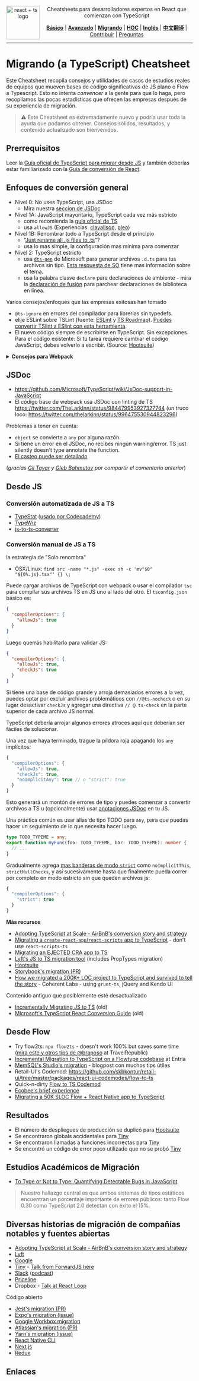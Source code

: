 <div align="center">

<a href="https://github.com/typescript-cheatsheets/react-typescript-cheatsheet/issues/81">
  <img
    height="90"
    width="90"
    alt="react + ts logo"
    src="https://user-images.githubusercontent.com/6764957/53868378-2b51fc80-3fb3-11e9-9cee-0277efe8a927.png"
    align="left"
  />
</a>

<p>Cheatsheets para desarrolladores expertos en React que comienzan con TypeScript</p>

[**Básico**](https://github.com/typescript-cheatsheets/react-typescript-cheatsheet-es#tabla-de-contenidos-de-la-cheatsheet-básica) |
[**Avanzado**](https://github.com/typescript-cheatsheets/react-typescript-cheatsheet-es/blob/master/AVANZADO.md) |
[**Migrando**](https://github.com/typescript-cheatsheets/react-typescript-cheatsheet-es/blob/master/MIGRANDO.md) |
[**HOC**](https://github.com/typescript-cheatsheets/react-typescript-cheatsheet-es/blob/master/HOC.md) |
[**Inglés**](https://github.com/typescript-cheatsheets/react-typescript-cheatsheet) |
[**中文翻译**](https://github.com/fi3ework/blog/tree/master/react-typescript-cheatsheet-cn) |
[Contribuir](https://github.com/typescript-cheatsheets/react-typescript-cheatsheet-es/blob/master/CONTRIBUYENDO.md) |
[Preguntas](https://github.com/typescript-cheatsheets/react-typescript-cheatsheet-es/issues/new)

</div>

---

# Migrando (a TypeScript) Cheatsheet

Este Cheatsheet recopila consejos y utilidades de casos de estudios reales de equipos que mueven bases de código significativas de JS plano o Flow a Typescript. Esto no intenta _convencer_ a la gente para que lo haga, pero recopilamos las pocas estadísticas que ofrecen las empresas después de su experiencia de migración.

> ⚠️ Este Cheatsheet es extremadamente nuevo y podría usar toda la ayuda que podamos obtener. Consejos sólidos, resultados, y contenido actualizado son bienvenidos.

## Prerrequisitos

Leer la [Guía oficial de TypeScript para migrar desde JS](https://www.typescriptlang.org/docs/handbook/migrating-from-javascript.html) y también deberías estar familiarizado con la [Guía de conversión de React](https://github.com/Microsoft/TypeScript-React-Conversion-Guide#typescript-react-conversion-guide).

## Enfoques de conversión general

- Nivel 0: No uses TypeScript, usa JSDoc
  - Mira nuestra [seccion de JSDoc](#JSDoc)
- Nivel 1A: JavaScript mayoritario, TypeScript cada vez más estricto
  - como recomienda la [guía oficial de TS](https://www.typescriptlang.org/docs/handbook/migrating-from-javascript.html)
  - usa `allowJS` (Experiencias: [clayallsop][clayallsop], [pleo][pleo])
- Nivel 1B: Renombrar todo a TypeScript desde el principio
  - "[Just rename all .js files to .ts](https://twitter.com/jamonholmgren/status/1089241726303199232)"?
  - usa lo mas simple, la configuración mas mínima para comenzar
- Nivel 2: TypeScript estricto
  - usa [`dts-gen`](https://github.com/Microsoft/dts-gen) de Microsoft para generar archivos `.d.ts` para tus archivos sin tipo. [Esta respuesta de SO](https://stackoverflow.com/questions/12687779/how-do-you-produce-a-d-ts-typings-definition-file-from-an-existing-javascript) tiene mas información sobre el tema.
  - usa la palabra clasve `declare` para declaraciones de ambiente - mira la [declaración de fusión](https://github.com/typescript-cheatsheets/react-typescript-cheatsheet#troubleshooting-handbook-bugs-in-official-typings) para parchear declaraciones de biblioteca en línea.

Varios consejos/enfoques que las empresas exitosas han tomado

- `@ts-ignore` en errores del compilador para librerias sin typedefs.
- elije ESLint sobre TSLint (fuente: [ESLint](https://eslint.org/blog/2019/01/future-typescript-eslint) y [TS Roadmap](https://github.com/Microsoft/TypeScript/issues/29288)). [Puedes convertir TSlint a ESlint con esta herramienta](https://github.com/typescript-eslint/tslint-to-eslint-config).
- El nuevo código siempre de escribirse en TypeScript. Sin excepciones. Para el código existente: Si tu tarea requiere cambiar el código JavaScript, debes volverlo a escribir. (Source: [Hootsuite][hootsuite])

<details>
<summary>
<b>
Consejos para Webpack
</b>
</summary>

- webpack loader: `awesome-typescript-loader` vs `ts-loader`? (Hay un cierto desacuerdo en la comunidad sobre esto - pero lee [awesome's point of view](https://github.com/s-panferov/awesome-typescript-loader#differences-between-ts-loader))
- configuración de Webpack:

```js
module.exports = {

resolve: {
-    extensions: ['.js', '.jsx']
+    extensions: ['.ts', '.tsx', '.js', '.jsx']
},

// Soporte para source maps ('inline-source-map' también funciona)
devtool: 'source-map',

// Añadir el loader para archivos .ts.
module: {
  loaders: [{
-       test: /\.jsx?$/,
-       loader: 'babel-loader',
-       exclude: [/node_modules/],
+       test: /\.(t|j)sx?$/,
+       loader: ['awesome-typescript-loader?module=es6'],
+       exclude: [/node_modules/]
+   }, {
+       test: /\.js$/,
+       loader: 'source-map-loader',
+       enforce: 'pre'
  }]
}
};
```

Nota especial sobre `ts-loader` y librerias de terceros: https://twitter.com/acemarke/status/1091150384184229888

</details>

## JSDoc

- https://github.com/Microsoft/TypeScript/wiki/JsDoc-support-in-JavaScript
- El código base de webpack usa JSDoc con linting de TS https://twitter.com/TheLarkInn/status/984479953927327744 (un truco loco: https://twitter.com/thelarkinn/status/996475530944823296)

Problemas a tener en cuenta:

- `object` se convierte a `any` por alguna razón.
- Si tiene un error en el JSDoc, no recibes ningún warning/error. TS just silently doesn't type annotate the function.
- [El casteo puede ser detallado](https://twitter.com/bahmutov/status/1089229349637754880)

(_gracias [Gil Tayar](https://twitter.com/giltayar/status/1089228919260221441) y [Gleb Bahmutov](https://twitter.com/bahmutov/status/1089229196247908353) por compartir el comentario anterior_)

## Desde JS

### Conversión automatizada de JS a TS

- [TypeStat](https://github.com/JoshuaKGoldberg/TypeStat) ([usado por Codecademy](https://mobile.twitter.com/JoshuaKGoldberg/status/1159090281314160640))
- [TypeWiz](https://github.com/urish/typewiz)
- [js-to-ts-converter](https://github.com/gregjacobs/js-to-ts-converter)

### Conversión manual de JS a TS

la estrategia de "Solo renombra"

- OSX/Linux: `find src -name "*.js" -exec sh -c 'mv"$0" "${0%.js}.tsx"' {} \;`

Puede cargar archivos de TypeScript con webpack o usar el compilador `tsc` para compilar sus archivos TS en JS uno al lado del otro. El `tsconfig.json` básico es:

```json
{
  "compilerOptions": {
    "allowJs": true
  }
}
```

Luego querrás habilitarlo para validar JS:

```json
{
  "compilerOptions": {
    "allowJs": true,
    "checkJs": true
  }
}
```

Si tiene una base de código grande y arroja demasiados errores a la vez, puedes optar por excluir archivos problemáticos con `//@ts-nocheck` o en su lugar desactivar `checkJs` y agregar una directiva `// @ ts-check` en la parte superior de cada archivo JS normal.

TypeScript debería arrojar algunos errores atroces aquí que deberían ser fáciles de solucionar.

Una vez que haya terminado, trague la píldora roja apagando los `any` implícitos:

```js
{
  "compilerOptions": {
    "allowJs": true,
    "checkJs": true,
    "noImplicitAny": true // o "strict": true
  }
}
```

Esto generará un montón de errores de tipo y puedes comenzar a convertir archivos a TS u (opcionalmente) usar [anotaciones JSDoc](https://www.typescriptlang.org/docs/handbook/type-checking-javascript-files.html) en tu JS.

Una práctica común es usar alias de tipo TODO para `any`, para que puedas hacer un seguimiento de lo que necesita hacer luego.

```ts
type TODO_TYPEME = any;
export function myFunc(foo: TODO_TYPEME, bar: TODO_TYPEME): number {
  // ...
}
```

Gradualmente agrega [mas banderas de modo `strict`](https://www.typescriptlang.org/docs/handbook/compiler-options.html) como `noImplicitThis`, `strictNullChecks`, y así sucesivamente hasta que finalmente pueda correr por completo en modo estricto sin que queden archivos js:

```js
{
  "compilerOptions": {
    "strict": true
  }
}
```

**Más recursos**

- [Adopting TypeScript at Scale - AirBnB's conversion story and strategy](https://www.youtube.com/watch?v=P-J9Eg7hJwE)
- [Migrating a `create-react-app`/`react-scripts` app to TypeScript](https://facebook.github.io/create-react-app/docs/adding-typescript) - don't use `react-scripts-ts`
- [Migrating an EJECTED CRA app to TS](https://spin.atomicobject.com/2018/07/04/migrating-cra-typescript/)
- [Lyft's JS to TS migration tool](https://github.com/lyft/react-javascript-to-typescript-transform) (includes PropTypes migration)
- [Hootsuite][hootsuite]
- [Storybook's migration (PR)](https://github.com/storybooks/storybook/issues/5030)
- [How we migrated a 200K+ LOC project to TypeScript and survived to tell the story][coherentlabs] - Coherent Labs - using `grunt-ts`, jQuery and Kendo UI

Contenido antiguo que posiblemente esté desactualizado

- [Incrementally Migrating JS to TS][clayallsop] (old)
- [Microsoft's TypeScript React Conversion Guide][mstsreactconversionguide] (old)

## Desde Flow

- Try flow2ts: `npx flow2ts` - doesn't work 100% but saves some time ([mira este y otros tips de @braposo](https://github.com/typescript-cheatsheets/react-typescript-cheatsheet/pull/79#issuecomment-458227322) at TravelRepublic)
- [Incremental Migration to TypeScript on a Flowtype codebase][entria] at Entria
- [MemSQL's Studio's migration](https://davidgom.es/porting-30k-lines-of-code-from-flow-to-typescript/) - blogpost con muchos tips útiles
- Retail-UI's Codemod: https://github.com/skbkontur/retail-ui/tree/master/packages/react-ui-codemodes/flow-to-ts
- Quick-n-dirty [Flow to TS Codemod](https://gist.github.com/skovhus/c57367ce6ecbc3f70bb7c80f25727a11)
- [Ecobee's brief experience](https://mobile.twitter.com/alanhietala/status/1104450494754377728)
- [Migrating a 50K SLOC Flow + React Native app to TypeScript](https://blog.usejournal.com/migrating-a-flow-react-native-app-to-typescript-c74c7bceae7d)

## Resultados

- El número de despliegues de producción se duplicó para [Hootsuite][hootsuite]
- Se encontraron globals accidentales para [Tiny][tiny]
- Se encontraron llamadas a funciones incorrectas para [Tiny][tiny]
- Se encontró un código de error poco utilizado que no se probó [Tiny][tiny]

## Estudios Académicos de Migración

- [To Type or Not to Type: Quantifying Detectable Bugs in JavaScript](http://earlbarr.com/publications/typestudy.pdf)

> Nuestro hallazgo central es que ambos sistemas de tipos estáticos encuentran un porcentaje importante de errores públicos: tanto Flow 0.30 como TypeScript 2.0 detectan con éxito el 15%.

## Diversas historias de migración de compañías notables y fuentes abiertas

- [Adopting TypeScript at Scale - AirBnB's conversion story and strategy](https://www.youtube.com/watch?v=P-J9Eg7hJwE)
- [Lyft](https://eng.lyft.com/typescript-at-lyft-64f0702346ea)
- [Google](http://neugierig.org/software/blog/2018/09/typescript-at-google.html)
- [Tiny][tiny] - [Talk from ForwardJS here](https://www.slideshare.net/tiny/porting-100k-lines-of-code-to-typescript)
- [Slack](https://slack.engineering/typescript-at-slack-a81307fa288d) ([podcast](https://softwareengineeringdaily.com/2017/08/11/typescript-at-slack-with-felix-rieseberg/))
- [Priceline](https://medium.com/priceline-labs/trying-out-typescript-part-1-15a5267215b9)
- Dropbox - [Talk at React Loop](https://www.youtube.com/watch?v=veXkJq0Z2Qk)

Código abierto

- [Jest's migration (PR)](https://github.com/facebook/jest/pull/7554#issuecomment-454358729)
- [Expo's migration (issue)](https://github.com/expo/expo/issues/2164)
- [Google Workbox migration](https://github.com/GoogleChrome/workbox/pull/2058)
- [Atlassian's migration (PR)](https://github.com/atlassian/react-beautiful-dnd/issues/982)
- [Yarn's migration (issue)](https://github.com/yarnpkg/yarn/issues/6953)
- [React Native CLI](https://github.com/react-native-community/cli/issues/683)
- [Next.js](https://nextjs.org/blog/next-9)
- [Redux](https://github.com/reduxjs/redux/pull/3536)

## Enlaces

[hootsuite]: https://medium.com/hootsuite-engineering/thoughts-on-migrating-to-typescript-5e1a04288202 "Thoughts on migrating to TypeScript"
[clayallsop]: https://medium.com/@clayallsopp/incrementally-migrating-javascript-to-typescript-565020e49c88 "Incrementally Migrating JavaScript to TypeScript"
[pleo]: https://medium.com/pleo/migrating-a-babel-project-to-typescript-af6cd0b451f4 "Migrating a Babel project to TypeScript"
[mstsreactconversionguide]: https://github.com/Microsoft/TypeScript-React-Conversion-Guide "TypeScript React Conversion Guide"
[entria]: https://medium.com/entria/incremental-migration-to-typescript-on-a-flowtype-codebase-515f6490d92d "Incremental Migration to TypeScript on a Flowtype codebase"
[coherentlabs]: https://hashnode.com/post/how-we-migrated-a-200k-loc-project-to-typescript-and-survived-to-tell-the-story-ciyzhikcc0001y253w00n11yb "How we migrated a 200K+ LOC project to TypeScript and survived to tell the story"
[tiny]: https://go.tiny.cloud/blog/benefits-of-gradual-strong-typing-in-javascript/ "Benefits of gradual strong typing in JavaScript"
